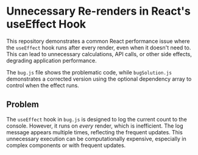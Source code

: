 # Unnecessary Re-renders in React's useEffect Hook

This repository demonstrates a common React performance issue where the `useEffect` hook runs after every render, even when it doesn't need to.  This can lead to unnecessary calculations, API calls, or other side effects, degrading application performance.

The `bug.js` file shows the problematic code, while `bugSolution.js` demonstrates a corrected version using the optional dependency array to control when the effect runs.

## Problem

The `useEffect` hook in `bug.js` is designed to log the current count to the console. However, it runs on *every* render, which is inefficient.  The log message appears multiple times, reflecting the frequent updates. This unnecessary execution can be computationally expensive, especially in complex components or with frequent updates.
